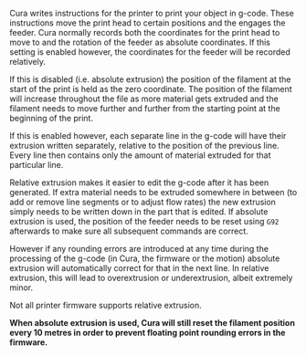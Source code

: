 Cura writes instructions for the printer to print your object in g-code. These instructions move the print head to certain positions and the engages the feeder. Cura normally records both the coordinates for the print head to move to and the rotation of the feeder as absolute coordinates. If this setting is enabled however, the coordinates for the feeder will be recorded relatively.

If this is disabled (i.e. absolute extrusion) the position of the filament at the start of the print is held as the zero coordinate. The position of the filament will increase throughout the file as more material gets extruded and the filament needs to move further and further from the starting point at the beginning of the print.

If this is enabled however, each separate line in the g-code will have their extrusion written separately, relative to the position of the previous line. Every line then contains only the amount of material extruded for that particular line.

Relative extrusion makes it easier to edit the g-code after it has been generated. If extra material needs to be extruded somewhere in between (to add or remove line segments or to adjust flow rates) the new extrusion simply needs to be written down in the part that is edited. If absolute extrusion is used, the position of the feeder needs to be reset using `G92` afterwards to make sure all subsequent commands are correct.

However if any rounding errors are introduced at any time during the processing of the g-code (in Cura, the firmware or the motion) absolute extrusion will automatically correct for that in the next line. In relative extrusion, this will lead to overextrusion or underextrusion, albeit extremely minor.

Not all printer firmware supports relative extrusion.

**When absolute extrusion is used, Cura will still reset the filament position every 10 metres in order to prevent floating point rounding errors in the firmware.**